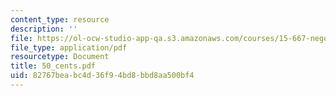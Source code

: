 ```yaml
---
content_type: resource
description: ''
file: https://ol-ocw-studio-app-qa.s3.amazonaws.com/courses/15-667-negotiation-and-conflict-management-spring-2001/82767beabc4d36f94bd8bbd8aa500bf4_50_cents.pdf
file_type: application/pdf
resourcetype: Document
title: 50_cents.pdf
uid: 82767bea-bc4d-36f9-4bd8-bbd8aa500bf4
---
```

